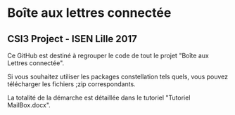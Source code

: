 # Boîte aux lettres connectée

## CSI3 Project - ISEN Lille 2017

Ce GitHub est destiné à regrouper le code de tout le projet "Boîte aux Lettres connectée".

Si vous souhaitez utiliser les packages constellation tels quels, vous pouvez télécharger les fichiers ;zip correspondants.

La totalité de la démarche est détaillée dans le tutoriel "Tutoriel MailBox.docx".
